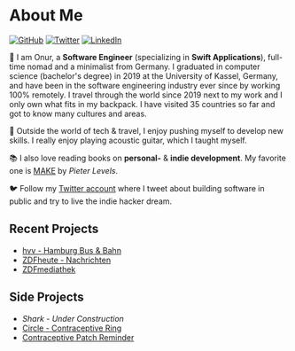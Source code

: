 # About Me

[![GitHub](https://img.shields.io/badge/GitHub-%40nryrk-171515.svg)](https://github.com/nryrk)
[![Twitter](https://img.shields.io/badge/Twitter-%40nryrk-58a1f2.svg)](https://twitter.com/nryrk)
[![LinkedIn](https://img.shields.io/badge/Linked-in-0c66c3.svg)](https://www.linkedin.com/in/onur-y/)

🎒 I am Onur, a **Software Engineer** (specializing in **Swift Applications**), full-time nomad and a minimalist from Germany. 
I graduated in computer science (bachelor's degree) in 2019 at the University of Kassel, Germany, and have been in the software engineering industry ever since by working 100% remotely. I travel through the world since 2019 next to my work and I only own what fits in my backpack. I have visited 35 countries so far and got to know many cultures and areas.

🎸 Outside the world of tech & travel, I enjoy pushing myself to develop new skills. I really enjoy playing acoustic guitar, which I taught myself.

📚 I also love reading books on **personal-** & **indie development**. My favorite one is [MAKE](https://makebook.io) by _Pieter Levels_.

🐦 Follow my [Twitter account](https://twitter.com/nryrk) where I tweet about building software in public and try to live the indie hacker dream. 



## Recent Projects

* [hvv - Hamburg Bus & Bahn](https://apps.apple.com/de/app/hvv-hamburg-bus-bahn/id501995569)
* [ZDFheute - Nachrichten](https://apps.apple.com/de/app/zdfheute-nachrichten/id605390815)
* [ZDFmediathek](https://apps.apple.com/de/app/zdfmediathek/id437025413)

## Side Projects

* *Shark - Under Construction*
* [Circle - Contraceptive Ring](https://apps.apple.com/us/app/circle-contraceptive-ring/id1469869691)
* [Contraceptive Patch Reminder](https://apps.apple.com/us/app/contraceptive-patch-reminder/id1357603512)
